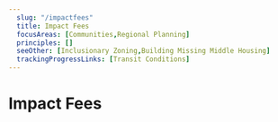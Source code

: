 ```yaml
---
  slug: "/impactfees"
  title: Impact Fees
  focusAreas: [Communities,Regional Planning]
  principles: []
  seeOther: [Inclusionary Zoning,Building Missing Middle Housing]
  trackingProgressLinks: [Transit Conditions]
---
```

# Impact Fees